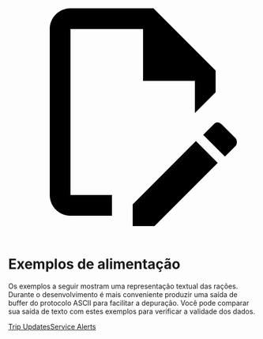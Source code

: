 <a class="pencil-link" href="https://github.com/google/transit/edit/master/gtfs-realtime/spec/en/examples/README.md" title="Edit this page" target="_blank">
    <svg class="pencil" xmlns="http://www.w3.org/2000/svg" viewBox="0 0 24 24"><path d="M10 20H6V4h7v5h5v3.1l2-2V8l-6-6H6c-1.1 0-2 .9-2 2v16c0 1.1.9 2 2 2h4v-2m10.2-7c.1 0 .3.1.4.2l1.3 1.3c.2.2.2.6 0 .8l-1 1-2.1-2.1 1-1c.1-.1.2-.2.4-.2m0 3.9L14.1 23H12v-2.1l6.1-6.1 2.1 2.1Z"></path></svg>
  </a>

# Exemplos de alimentação

Os exemplos a seguir mostram uma representação textual das rações. Durante o desenvolvimento é mais conveniente produzir uma saída de buffer do protocolo ASCII para facilitar a depuração. Você pode comparar sua saída de texto com estes exemplos para verificar a validade dos dados.

<div class="landing-page">
   <a class="button" href="trip-updates">Trip Updates</a><a class="button" href="service-alerts">Service Alerts</a>
</div>
